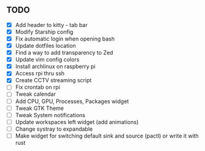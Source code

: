 ## TODO
- [x] Add header to kitty - tab bar
- [x] Modify Starship config
- [x] Fix automatic login when opening bash
- [x] Update dotfiles location
- [x] Find a way to add transparency to Zed
- [x] Update vim config colors
- [x] Install archlinux on raspberry pi
- [x] Access rpi thru ssh
- [x] Create CCTV streaming script
- [ ] Fix crontab on rpi
- [ ] Tweak calendar
- [ ] Add CPU, GPU, Processes, Packages widget
- [ ] Tweak GTK Theme
- [ ] Tweak System notifications
- [ ] Update workspaces left widget (add animations)
- [ ] Change systray to expandable
- [ ] Make widget for switching default sink and source (pactl) or write it with rust
